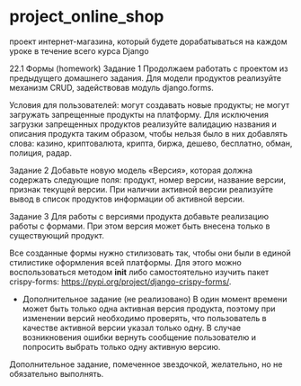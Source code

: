 # project_online_shop
проект интернет-магазина, который будете дорабатываться на каждом уроке в течение всего курса Django

22.1 Формы (homework)
Задание 1
Продолжаем работать с проектом из предыдущего домашнего задания.
Для модели продуктов реализуйте механизм CRUD, задействовав модуль django.forms.

Условия для пользователей:
 могут создавать новые продукты;
 не могут загружать запрещенные продукты на платформу.
Для исключения загрузки запрещенных продуктов реализуйте валидацию названия и описания продукта таким образом, чтобы нельзя было в них добавлять слова: казино, криптовалюта, крипта, биржа, дешево, бесплатно, обман, полиция, радар.

Задание 2
Добавьте новую модель «Версия», которая должна содержать следующие поля:
продукт,
номер версии,
название версии,
признак текущей версии.
При наличии активной версии реализуйте вывод в список продуктов информации об активной версии.

Задание 3
Для работы с версиями продукта добавьте реализацию работы с формами. При этом версия может быть внесена только в существующий продукт.

Все созданные формы нужно стилизовать так, чтобы они были в единой стилистике оформления всей платформы. Для этого можно воспользоваться методом 
__init__
 либо самостоятельно изучить пакет crispy-forms: https://pypi.org/project/django-crispy-forms/.

* Дополнительное задание (не реализовано)
В один момент времени может быть только одна активная версия продукта, поэтому при изменении версий необходимо проверять, что пользователь в качестве активной версии указал только одну. В случае возникновения ошибки вернуть сообщение пользователю и попросить выбрать только одну активную версию.

Дополнительное задание, помеченное звездочкой, желательно, но не обязательно выполнять.

